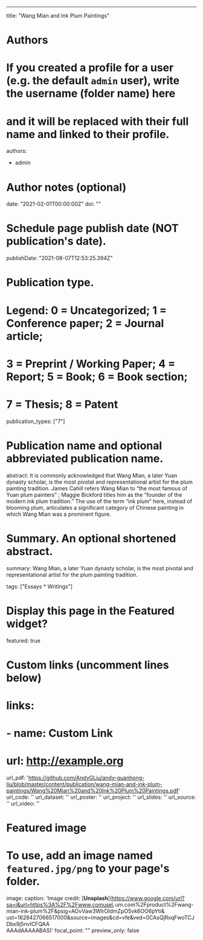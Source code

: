 ---
title: "Wang Mian and Ink Plum Paintings"

# Authors
# If you created a profile for a user (e.g. the default `admin` user), write the username (folder name) here 
# and it will be replaced with their full name and linked to their profile.
authors:
- admin

# Author notes (optional)

date: "2021-02-01T00:00:00Z"
doi: ""

# Schedule page publish date (NOT publication's date).
publishDate: "2021-08-07T12:53:25.394Z"

# Publication type.
# Legend: 0 = Uncategorized; 1 = Conference paper; 2 = Journal article;
# 3 = Preprint / Working Paper; 4 = Report; 5 = Book; 6 = Book section;
# 7 = Thesis; 8 = Patent
publication_types: ["7"]

# Publication name and optional abbreviated publication name.

abstract: It is commonly acknowledged that Wang Mian, a later Yuan
  dynasty scholar, is the most pivotal and representational artist for the plum
  painting tradition. James Cahill refers Wang Mian to “the most famous of Yuan
  plum painters” ; Maggie Bickford titles him as the “founder of the modern ink
  plum tradition.”  The use of the term “ink plum” here, instead of blooming
  plum, articulates a significant category of Chinese painting in which Wang
  Mian was a prominent figure.
# Summary. An optional shortened abstract.
summary: Wang Mian, a later Yuan
  dynasty scholar, is the most pivotal and representational artist for the plum
  painting tradition.

tags: ["Essays * Writings"]

# Display this page in the Featured widget?
featured: true

# Custom links (uncomment lines below)
# links:
# - name: Custom Link
#   url: http://example.org

url_pdf: 'https://github.com/AndyGLiu/andy-guanhong-liu/blob/master/content/publication/wang-mian-and-ink-plum-paintings/Wang%20Mian%20and%20Ink%20Plum%20Paintings.pdf'
url_code: ''
url_dataset: ''
url_poster: ''
url_project: ''
url_slides: ''
url_source: ''
url_video: ''

# Featured image
# To use, add an image named `featured.jpg/png` to your page's folder. 
image:
  caption: 'Image credit: [**Unsplash**](https://www.google.com/url?sa=i&url=https%3A%2F%2Fwww.comuse\
    um.com%2Fproduct%2Fwang-mian-ink-plum%2F&psig=AOvVaw3WlrOIdmZpO5vk6OO6pYti&\
    ust=1628427066517000&source=images&cd=vfe&ved=0CAsQjRxqFwoTCJDbx9j5nvICFQAA\
    AAAdAAAAABAS)'
  focal_point: ""
  preview_only: false
